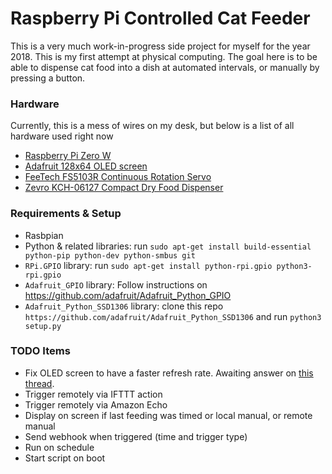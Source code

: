 # Raspberry Pi Controlled Cat Feeder

This is a very much work-in-progress side project for myself for the year 2018.  This is my first attempt at physical computing. The goal here is to be able to dispense cat food into a dish at automated intervals, or manually by pressing a button.

### Hardware
Currently, this is a mess of wires on my desk, but below is a list of all hardware used right now
 - [Raspberry Pi Zero W](https://www.adafruit.com/product/3400)
 - [Adafruit 128x64 OLED screen](https://www.adafruit.com/product/938)
 - [FeeTech FS5103R Continuous Rotation Servo](https://www.adafruit.com/product/154)
 - [Zevro KCH-06127 Compact Dry Food Dispenser](https://www.amazon.com/gp/product/B009Q8PZMK/)

### Requirements & Setup
 - Rasbpian 
 - Python & related libraries: run `sudo apt-get install build-essential python-pip python-dev python-smbus git`
 - `RPi.GPIO` library: run `sudo apt-get install python-rpi.gpio python3-rpi.gpio`
 - `Adafruit_GPIO` library: Follow instructions on https://github.com/adafruit/Adafruit_Python_GPIO
 - `Adafruit_Python_SSD1306` library: clone this repo `https://github.com/adafruit/Adafruit_Python_SSD1306` and run `python3 setup.py`

### TODO Items
 - Fix OLED screen to have a faster refresh rate. Awaiting answer on [this thread](https://forums.adafruit.com/viewtopic.php?f=8&t=130166).
 - Trigger remotely via IFTTT action
 - Trigger remotely via Amazon Echo
 - Display on screen if last feeding was timed or local manual, or remote manual
 - Send webhook when triggered (time and trigger type)
 - Run on schedule
 - Start script on boot
